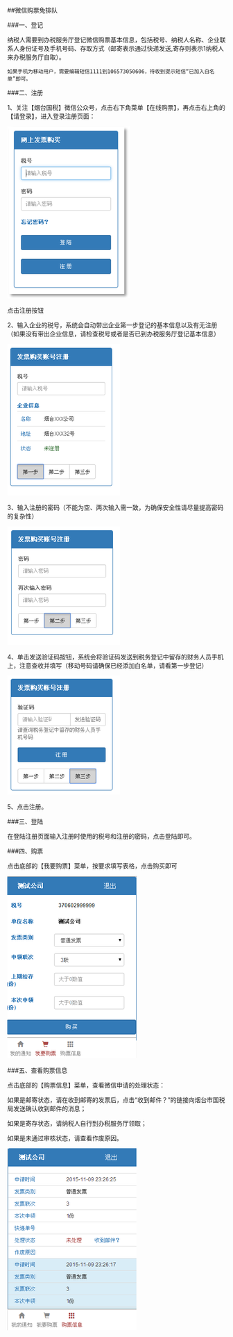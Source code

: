##微信购票免排队

###一、登记

纳税人需要到办税服务厅登记微信购票基本信息，包括税号、纳税人名称、企业联系人身份证号及手机号码、存取方式（邮寄表示通过快递发送,寄存则表示1纳税人来办税服务厅自取）。

    如果手机为移动用户，需要编辑短信1111到106573050606，待收到提示短信“已加入白名单”即可。

###二、注册

1、关注【烟台国税】微信公众号，点击右下角菜单【在线购票】，再点击右上角的【请登录】，进入登录注册页面：

![](image003.png)
 
点击注册按钮

2、输入企业的税号，系统会自动带出企业第一步登记的基本信息以及有无注册（如果没有带出企业信息，请检查税号或者是否已到办税服务厅登记基本信息）
 
![](image005.png)

3、输入注册的密码（不能为空、两次输入需一致，为确保安全性请尽量提高密码的复杂性）

![](image007.png)
 
4、单击发送验证码按钮，系统会将验证码发送到税务登记中留存的财务人员手机上，注意查收并填写（移动号码请确保已经添加白名单，请看第一步登记）

![](image009.png)
  
5、点击注册。

###三、登陆

在登陆注册页面输入注册时使用的税号和注册的密码，点击登陆即可。

 
###四、购票
 
点击底部的【我要购票】菜单，按要求填写表格，点击购买即可

![](image013.png)

###五、查看购票信息
 
点击底部的【购票信息】菜单，查看微信申请的处理状态：

如果是邮寄状态，请在收到邮寄的发票后，点击“收到邮件？”的链接向烟台市国税局发送确认收到邮件的消息；

如果是寄存状态，请纳税人自行到办税服务厅领取；

如果是未通过审核状态，请查看作废原因。

![](image015.png)
